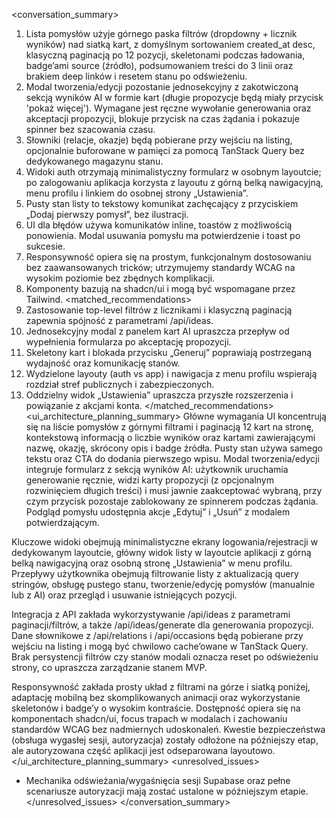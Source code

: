 <conversation_summary>
<decisions>

1. Lista pomysłów użyje górnego paska filtrów (dropdowny + licznik wyników) nad siatką kart, z domyślnym sortowaniem created_at desc, klasyczną paginacją po 12 pozycji, skeletonami podczas ładowania,
   badge’ami source (źródło), podsumowaniem treści do 3 linii oraz brakiem deep linków i resetem stanu po odświeżeniu.
2. Modal tworzenia/edycji pozostanie jednosekcyjny z zakotwiczoną sekcją wyników AI w formie kart (długie propozycje będą miały przycisk 'pokaż więcej'). Wymagane jest ręczne wywołanie generowania oraz akceptacji propozycji, blokuje przycisk na czas żądania i pokazuje spinner bez szacowania czasu.
3. Słowniki (relacje, okazje) będą pobierane przy wejściu na listing, opcjonalnie buforowane w pamięci za pomocą TanStack Query bez dedykowanego magazynu stanu.
4. Widoki auth otrzymają minimalistyczny formularz w osobnym layoutcie; po zalogowaniu aplikacja korzysta z layoutu z górną belką nawigacyjną, menu profilu i linkiem do osobnej strony „Ustawienia”.
5. Pusty stan listy to tekstowy komunikat zachęcający z przyciskiem „Dodaj pierwszy pomysł”, bez ilustracji.
6. UI dla błędów używa komunikatów inline, toastów z możliwością ponowienia. Modal usuwania pomysłu ma potwierdzenie i toast po sukcesie.
7. Responsywność opiera się na prostym, funkcjonalnym dostosowaniu bez zaawansowanych tricków; utrzymujemy standardy WCAG na wysokim poziomie bez zbędnych komplikacji.
8. Komponenty bazują na shadcn/ui i mogą być wspomagane przez Tailwind.
   </decisions>
   <matched_recommendations>
9. Zastosowanie top-level filtrów z licznikami i klasyczną paginacją zapewnia spójność z parametrami /api/ideas.
10. Jednosekcyjny modal z panelem kart AI upraszcza przepływ od wypełnienia formularza po akceptację propozycji.
11. Skeletony kart i blokada przycisku „Generuj” poprawiają postrzeganą wydajność oraz komunikację stanów.
12. Wydzielone layouty (auth vs app) i nawigacja z menu profilu wspierają rozdział stref publicznych i zabezpieczonych.
13. Oddzielny widok „Ustawienia” upraszcza przyszłe rozszerzenia i powiązanie z akcjami konta.
    </matched_recommendations>
    <ui_architecture_planning_summary>
    Główne wymagania UI koncentrują się na liście pomysłów z górnymi filtrami i paginacją 12 kart na stronę, kontekstową informacją o liczbie wyników oraz kartami zawierającymi nazwę, okazję, skrócony opis
    i badge źródła. Pusty stan używa samego tekstu oraz CTA do dodania pierwszego wpisu. Modal tworzenia/edycji integruje formularz z sekcją wyników AI: użytkownik uruchamia generowanie ręcznie, widzi karty
    propozycji (z opcjonalnym rozwinięciem długich treści) i musi jawnie zaakceptować wybraną, przy czym przycisk pozostaje zablokowany ze spinnerem podczas żądania. Podgląd pomysłu udostępnia akcje „Edytuj”
    i „Usuń” z modalem potwierdzającym.

Kluczowe widoki obejmują minimalistyczne ekrany logowania/rejestracji w dedykowanym layoutcie, główny widok listy w layoutcie aplikacji z górną belką nawigacyjną oraz osobną stronę „Ustawienia” w menu
profilu. Przepływy użytkownika obejmują filtrowanie listy z aktualizacją query stringów, obsługę pustego stanu, tworzenie/edycję pomysłów (manualnie lub z AI) oraz przegląd i usuwanie istniejących pozycji.

Integracja z API zakłada wykorzystywanie /api/ideas z parametrami paginacji/filtrów, a także /api/ideas/generate dla generowania propozycji. Dane słownikowe z /api/relations i /api/occasions będą pobierane przy
wejściu na listing i mogą być chwilowo cache’owane w TanStack Query. Brak persystencji filtrów czy stanów modali oznacza reset po odświeżeniu strony, co upraszcza zarządzanie stanem MVP.

Responsywność zakłada prosty układ z filtrami na górze i siatką poniżej, adaptację mobilną bez skomplikowanych animacji oraz wykorzystanie skeletonów i badge’y o wysokim kontraście. Dostępność opiera się na
komponentach shadcn/ui, focus trapach w modalach i zachowaniu standardów WCAG bez nadmiernych udoskonaleń. Kwestie bezpieczeństwa (obsługa wygasłej sesji, autoryzacja) zostały odłożone na późniejszy etap,
ale autoryzowana część aplikacji jest odseparowana layoutowo.
</ui_architecture_planning_summary>
<unresolved_issues>

- Mechanika odświeżania/wygaśnięcia sesji Supabase oraz pełne scenariusze autoryzacji mają zostać ustalone w późniejszym etapie.
  </unresolved_issues>
  </conversation_summary>

